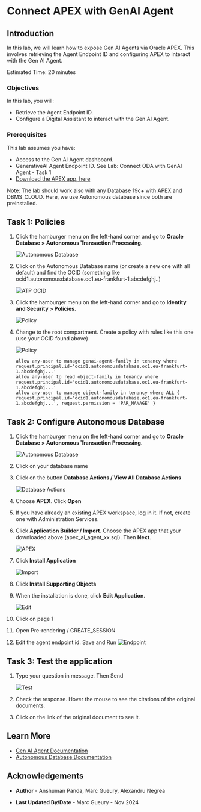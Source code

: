 # Connect APEX with GenAI Agent
## Introduction

In this lab, we will learn how to expose Gen AI Agents via Oracle APEX. This involves retrieving the Agent Endpoint ID and configuring APEX to interact with the Gen AI Agent.

Estimated Time: 20 minutes

### Objectives

In this lab, you will:
- Retrieve the Agent Endpoint ID.
- Configure a Digital Assistant to interact with the Gen AI Agent.

### Prerequisites

This lab assumes you have:
- Access to the Gen AI Agent dashboard.
- GenerativeAI Agent Endpoint ID. See Lab: Connect ODA with GenAI Agent - Task 1
- [Download the APEX app, here](https://objectstorage.eu-frankfurt-1.oraclecloud.com/n/frpj5kvxryk1/b/genAiAgents/o/apex_ai_agent_2024_11_19.sql)

Note: The lab should work also with any Database 19c+ with APEX and DBMS_CLOUD. Here, we use Autonomous database since both are preinstalled. 

## Task 1: Policies

1. Click the hamburger menu on the left-hand corner and go to **Oracle Database > Autonomous Transaction Processing**.

    ![Autonomous Database](./images/ai_agent_atp.png)

2. Click on the Autonomous Database name (or create a new one with all default) and find the OCID (something like ocid1.autonomousdatabase.oc1.eu-frankfurt-1.abcdefghj..)

    ![ATP OCID](./images/ai_agent_atp_ocid.png)

3. Click the hamburger menu on the left-hand corner and go to **Identity and Security > Policies**.

    ![Policy](./images/ai_agent_policy.png)

4. Change to the root compartment. Create a policy with rules like this one (use your OCID found above)

    ![Policy](./images/ai_agent_policy_create.png)

    ```
    allow any-user to manage genai-agent-family in tenancy where request.principal.id='ocid1.autonomousdatabase.oc1.eu-frankfurt-1.abcdefghj...'
    allow any-user to read object-family in tenancy where request.principal.id='ocid1.autonomousdatabase.oc1.eu-frankfurt-1.abcdefghj...'
    allow any-user to manage object-family in tenancy where ALL { request.principal.id='ocid1.autonomousdatabase.oc1.eu-frankfurt-1.abcdefghj...', request.permission = 'PAR_MANAGE' }
    ```   

## Task 2: Configure Autonomous Database 

1. Click the hamburger menu on the left-hand corner and go to **Oracle Database > Autonomous Transaction Processing**.

    ![Autonomous Database](./images/ai_agent_atp.png)

2. Click on your database name   
3. Click on the button **Database Actions / View All Database Actions**

    ![Database Actions](./images/ai_agent_db_action.png)

4. Choose **APEX**. Click **Open**
5. If you have already an existing APEX workspace, log in it. If not, create one with Administration Services.
6. Click **Application Builder / Import**. Choose the APEX app that your downloaded above (apex_ai_agent_xx.sql). Then **Next**.

    ![APEX](./images/ai_agent_apex.png)

7. Click **Install Application**

    ![Import](./images/ai_agent_apex_import.png)

8. Click **Install Supporting Objects**
9. When the installation is done, click **Edit Application**.

    ![Edit](./images/ai_agent_apex_edit.png)

10. Click on page 1
11. Open Pre-rendering / CREATE_SESSION
12. Edit the agent endpoint id. Save and Run
    ![Endpoint](./images/ai_agent_apex_endpoint.png)
 
 ## Task 3: Test the application

1. Type your question in message. Then Send

    ![Test](./images/ai_agent_apex_test.png)

2. Check the response. Hover the mouse to see the citations of the original documents.
3. Click on the link of the original document to see it.

## Learn More

- [Gen AI Agent Documentation](https://docs.oracle.com/en-us/iaas/Content/genAI/getting-started.htm)
- [Autonomous Database Documentation](https://docs.oracle.com/en-us/iaas/digital-assistant/getting-started.htm)

## Acknowledgements

* **Author** - Anshuman Panda, Marc Gueury, Alexandru Negrea

* **Last Updated By/Date** - Marc Gueury - Nov 2024